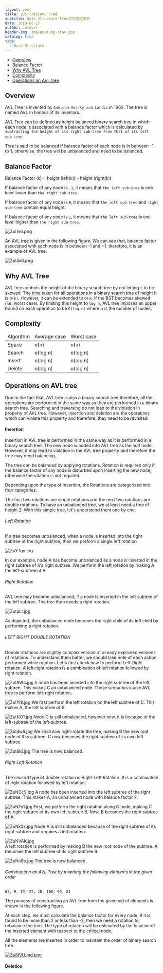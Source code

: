 ```yaml
---
layout: post
title: (DS Tree)AVL Tree
subtitle: Data Structure Tree学习笔记系列
date: 2019-06-27
author: Jalever
header-img: img/post-bg-star.jpg
catalog: true
tags:
  - Data Structure
---
```


- [Overview](#overview)
- [Balance Factor](#balance-factor)
- [Why AVL Tree](#why-avl-tree)
- [Complexity](#complexity)
- [Operations on AVL tree](#operations-on-avl-tree)

## Overview
AVL Tree is invented by `Adelson-Velsky and Landis` in 1962. The tree is named AVL in honour of its inventors.

AVL Tree can be defined as height balanced binary search tree in which each node is associated with a balance factor which is calculated by `subtracting the height of its right sub-tree from that of its left sub-tree`.

Tree is said to be balanced if balance factor of each node is in between -1 to 1, otherwise, the tree will be unbalanced and need to be balanced.

## Balance Factor
Balance Factor (k) = height (left(k)) - height (right(k))

If balance factor of any node is `-1`, it means that `the left sub-tree` is one level lower than `the right sub-tree`.

If balance factor of any node is `0`, it means that `the left sub-tree` and `right sub-tree` contain equal height.

If balance factor of any node is `1`, it means that `the left sub-tree` is one level higher than `the right sub-tree`.

![Zul1v6.png](https://s2.ax1x.com/2019/06/27/Zul1v6.png)

An AVL tree is given in the following figure. We can see that, balance factor associated with each node is in between -1 and +1. therefore, it is an example of AVL tree.

![Zul4x0.png](https://s2.ax1x.com/2019/06/27/Zul4x0.png)

## Why AVL Tree
AVL tree controls the height of the binary search tree by not letting it to be skewed. The time taken for all operations in a binary search tree of height h is `O(h)`. However, it can be extended to `O(n)` if the BST becomes skewed (i.e. worst case). By limiting this height to `log n`, AVL tree imposes an upper bound on each operation to be `O(log n)` where n is the number of nodes.

## Complexity
<table>
    <thead>
        <tr>
            <td>Algorithm</td>
            <td>Average case</td>
            <td>Worst case</td>
        </tr>
    </thead>
    <tbody>
        <tr>
            <td>Space</td>
            <td>o(n)</td>
            <td>o(n)</td>
        </tr>
        <tr>
            <td>Search</td>
            <td>o(log n)</td>
            <td>o(log n)</td>
        </tr>
        <tr>
            <td>Insert</td>
            <td>o(log n)</td>
            <td>o(log n)</td>
        </tr>
        <tr>
            <td>Delete</td>
            <td>o(log n)</td>
            <td>o(log n)</td>
        </tr>
    </tbody>
</table>

## Operations on AVL tree
Due to the fact that, AVL tree is also a binary search tree therefore, all the operations are performed in the same way as they are performed in a binary search tree. Searching and traversing do not lead to the violation in property of AVL tree. However, insertion and deletion are the operations which can violate this property and therefore, they need to be revisited.

#### Insertion
Insertion in AVL tree is performed in the same way as it is performed in a binary search tree. The new node is added into AVL tree as the leaf node. However, it may lead to violation in the AVL tree property and therefore the tree may need balancing.

The tree can be balanced by applying rotations. Rotation is required only if, the balance factor of any node is disturbed upon inserting the new node, otherwise the rotation is not required.

Depending upon the type of insertion, the Rotations are categorized into four categories.

The first two rotations are single rotations and the next two rotations are double rotations. To have an unbalanced tree, we at least need a tree of height 2. With this simple tree, let's understand them one by one.

###### Left Rotation
If a tree becomes unbalanced, when a node is inserted into the right subtree of the right subtree, then we perform a single left rotation

![ZuYTqx.jpg](https://s2.ax1x.com/2019/06/27/ZuYTqx.jpg)

In our example, node A has become unbalanced as a node is inserted in the right subtree of A's right subtree. We perform the left rotation by making A the left-subtree of B.

###### Right Rotation
AVL tree may become unbalanced, if a node is inserted in the left subtree of the left subtree. The tree then needs a right rotation.

![ZutpLt.jpg](https://s2.ax1x.com/2019/06/27/ZutpLt.jpg)

As depicted, the unbalanced node becomes the right child of its left child by performing a right rotation.

###### LEFT RIGHT DOUBLE ROTATION
Double rotations are slightly complex version of already explained versions of rotations. To understand them better, we should take note of each action performed while rotation. Let's first check how to perform Left-Right rotation. A left-right rotation is a combination of left rotation followed by right rotation.

![Zut8W4.jpg](https://s2.ax1x.com/2019/06/27/Zut8W4.jpg)
A node has been inserted into the right subtree of the left subtree. This makes C an unbalanced node. These scenarios cause AVL tree to perform left-right rotation.

![ZutYl9.jpg](https://s2.ax1x.com/2019/06/27/ZutYl9.jpg)
We first perform the left rotation on the left subtree of C. This makes A, the left subtree of B.

![ZutNO1.jpg](https://s2.ax1x.com/2019/06/27/ZutNO1.jpg)
Node C is still unbalanced, however now, it is because of the left-subtree of the left-subtree.

![Zutdw6.jpg](https://s2.ax1x.com/2019/06/27/Zutdw6.jpg)
We shall now right-rotate the tree, making B the new root node of this subtree. C now becomes the right subtree of its own left subtree.

![Zut6ld.jpg](https://s2.ax1x.com/2019/06/27/Zut6ld.jpg)
The tree is now balanced.


###### Right Left Rotation
The second type of double rotation is Right-Left Rotation. It is a combination of right rotation followed by left rotation.

![ZuNCc9.jpg](https://s2.ax1x.com/2019/06/27/ZuNCc9.jpg)
A node has been inserted into the left subtree of the right subtree. This makes A, an unbalanced node with balance factor 2.

![ZuNFn1.jpg](https://s2.ax1x.com/2019/06/27/ZuNFn1.jpg)
First, we perform the right rotation along C node, making C the right subtree of its own left subtree B. Now, B becomes the right subtree of A.

![ZuNk0x.jpg](https://s2.ax1x.com/2019/06/27/ZuNk0x.jpg)
Node A is still unbalanced because of the right subtree of its right subtree and requires a left rotation.

![ZuNVAK.jpg](https://s2.ax1x.com/2019/06/27/ZuNVAK.jpg)    
A left rotation is performed by making B the new root node of the subtree. A becomes the left subtree of its right subtree B.

![ZuNn9e.jpg](https://s2.ax1x.com/2019/06/27/ZuNn9e.jpg)
The tree is now balanced.

###### Construction an AVL Tree by inserting the following elements in the given order
```text
63, 9, 19, 27, 18, 108, 99, 81
```
The process of constructing an AVL tree from the given set of elements is shown in the following figure.

At each step, we must calculate the balance factor for every node, if it is found to be more than 2 or less than -2, then we need a rotation to rebalance the tree. The type of rotation will be estimated by the location of the inserted element with respect to the critical node.

All the elements are inserted in order to maintain the order of binary search tree.

[![Zu8tVU.md.png](https://s2.ax1x.com/2019/06/27/Zu8tVU.md.png)](https://imgchr.com/i/Zu8tVU)

#### Deletion
